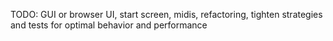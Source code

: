 TODO: GUI or browser UI, start screen, midis, refactoring, tighten strategies and tests for optimal behavior and performance
